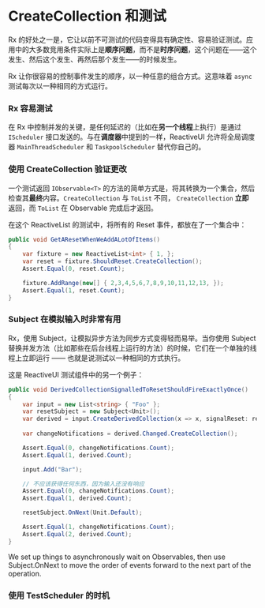 # CreateCollection 和测试

Rx 的好处之一是，它让以前不可测试的代码变得具有确定性、容易验证测试。应用中的大多数竞用条件实际上是**顺序问题**，而不是**时序问题**，这个问题在——这个发生、然后这个发生、再然后那个发生——的时候发生。

Rx 让你很容易的控制事件发生的顺序，以一种任意的组合方式。这意味着 `async` 测试每次以一种相同的方式运行。

### Rx 容易测试

在 Rx 中控制并发的关键，是任何延迟的（比如在**另一个线程**上执行）是通过 `IScheduler` 接口发送的。与在**调度器**中提到的一样，ReactiveUI 允许将全局调度器 `MainThreadScheduler` 和 `TaskpoolScheduler` 替代你自己的。

### 使用 CreateCollection 验证更改

一个测试返回 `IObservable<T>` 的方法的简单方式是，将其转换为一个集合，然后检查其**最终**内容。`CreateCollection` 与 `ToList` 不同， `CreateCollection` **立即** 返回，而 `ToList` 在 Observable 完成后才返回。

在这个 ReactiveList 的测试中，将所有的 Reset 事件，都放在了一个集合中：

```cs
public void GetAResetWhenWeAddALotOfItems()
{
    var fixture = new ReactiveList<int> { 1, };
    var reset = fixture.ShouldReset.CreateCollection();
    Assert.Equal(0, reset.Count);

    fixture.AddRange(new[] { 2,3,4,5,6,7,8,9,10,11,12,13, });
    Assert.Equal(1, reset.Count);
}
```

### Subject 在模拟输入时非常有用

Rx，使用 Subject，让模拟异步方法为同步方式变得轻而易举。当你使用 Subject 替换并发方法（比如那些在后台线程上运行的方法）的时候，它们在一个单独的线程上立即运行 —— 也就是说测试以一种相同的方式执行。

这是 ReactiveUI 测试组件中的另一个例子：

```cs
public void DerivedCollectionSignalledToResetShouldFireExactlyOnce()
{
    var input = new List<string> { "Foo" };
    var resetSubject = new Subject<Unit>();
    var derived = input.CreateDerivedCollection(x => x, signalReset: resetSubject);
    
    var changeNotifications = derived.Changed.CreateCollection();

    Assert.Equal(0, changeNotifications.Count);
    Assert.Equal(1, derived.Count);

    input.Add("Bar");

    // 不应该获得任何东西，因为输入还没有响应
    Assert.Equal(0, changeNotifications.Count);
    Assert.Equal(1, derived.Count);

    resetSubject.OnNext(Unit.Default);

    Assert.Equal(1, changeNotifications.Count);
    Assert.Equal(2, derived.Count);
}
```


We set up things to asynchronously wait on Observables, then use
Subject.OnNext to move the order of events forward to the next part of the
operation.

### 使用 TestScheduler 的时机
